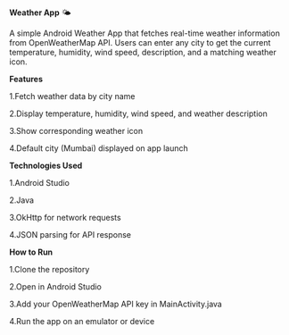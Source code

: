 **Weather App** 🌤️

A simple Android Weather App that fetches real-time weather information from OpenWeatherMap API. Users can enter any city to get the current temperature, humidity, wind speed, description, and a matching weather icon.

**Features**

1.Fetch weather data by city name

2.Display temperature, humidity, wind speed, and weather description

3.Show corresponding weather icon

4.Default city (Mumbai) displayed on app launch

**Technologies Used**

1.Android Studio

2.Java

3.OkHttp for network requests

4.JSON parsing for API response

**How to Run**

1.Clone the repository

2.Open in Android Studio

3.Add your OpenWeatherMap API key in MainActivity.java

4.Run the app on an emulator or device
